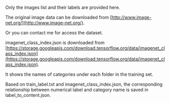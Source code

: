 Only the images list and their labels are provided here.

The original image data can be downloaded from [http://www.image-net.org/](http://www.image-net.org/).

Or you can contact me for access the dataset.

imagenet_class_index.json is downloaded from [https://storage.googleapis.com/download.tensorflow.org/data/imagenet_class_index.json](https://storage.googleapis.com/download.tensorflow.org/data/imagenet_class_index.json).

It shows the names of categories under each folder in the training set. 

Based on train_label.txt and imagenet_class_index.json, the corresponding relationship between numerical label and category name is saved in label_to_content.json.
